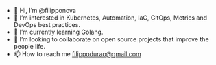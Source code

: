 - 👋 Hi, I’m @filipponova
- 👀 I’m interested in Kubernetes, Automation, IaC, GitOps, Metrics and DevOps best practices.
- 🌱 I’m currently learning Golang.
- 💞️ I’m looking to collaborate on open source projects that improve the people life.
- 📫 How to reach me filippodurao@gmail.com

<!---
filipponova/filipponova is a ✨ special ✨ repository because its `README.md` (this file) appears on your GitHub profile.
You can click the Preview link to take a look at your changes.
--->
